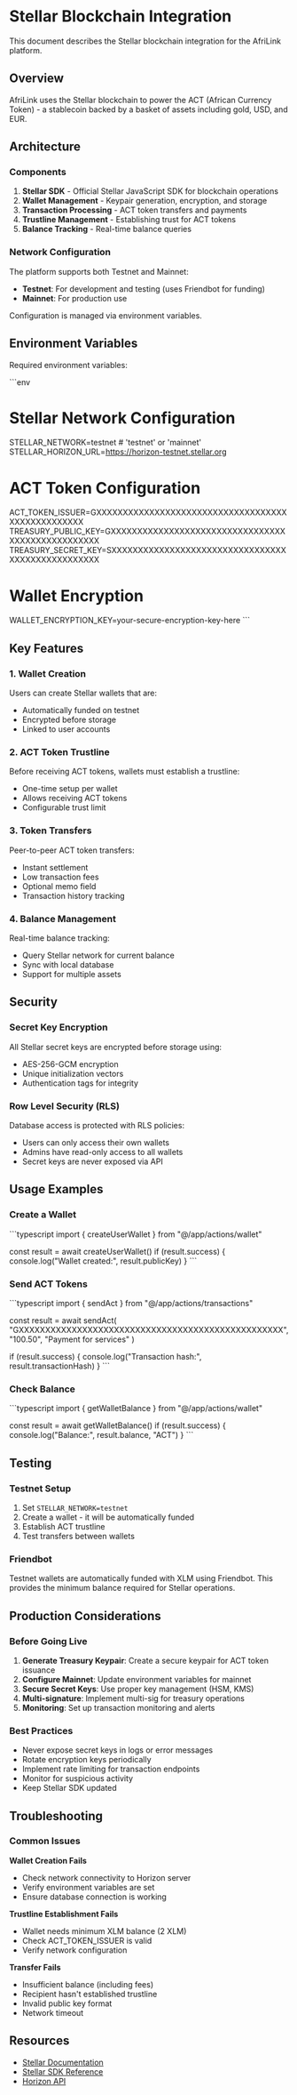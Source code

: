 # Stellar Blockchain Integration

This document describes the Stellar blockchain integration for the AfriLink platform.

## Overview

AfriLink uses the Stellar blockchain to power the ACT (African Currency Token) - a stablecoin backed by a basket of assets including gold, USD, and EUR.

## Architecture

### Components

1. **Stellar SDK** - Official Stellar JavaScript SDK for blockchain operations
2. **Wallet Management** - Keypair generation, encryption, and storage
3. **Transaction Processing** - ACT token transfers and payments
4. **Trustline Management** - Establishing trust for ACT tokens
5. **Balance Tracking** - Real-time balance queries

### Network Configuration

The platform supports both Testnet and Mainnet:

- **Testnet**: For development and testing (uses Friendbot for funding)
- **Mainnet**: For production use

Configuration is managed via environment variables.

## Environment Variables

Required environment variables:

\`\`\`env
# Stellar Network Configuration
STELLAR_NETWORK=testnet                    # 'testnet' or 'mainnet'
STELLAR_HORIZON_URL=https://horizon-testnet.stellar.org

# ACT Token Configuration
ACT_TOKEN_ISSUER=GXXXXXXXXXXXXXXXXXXXXXXXXXXXXXXXXXXXXXXXXXXXXXXXXXX
TREASURY_PUBLIC_KEY=GXXXXXXXXXXXXXXXXXXXXXXXXXXXXXXXXXXXXXXXXXXXXXXXXXX
TREASURY_SECRET_KEY=SXXXXXXXXXXXXXXXXXXXXXXXXXXXXXXXXXXXXXXXXXXXXXXXXXX

# Wallet Encryption
WALLET_ENCRYPTION_KEY=your-secure-encryption-key-here
\`\`\`

## Key Features

### 1. Wallet Creation

Users can create Stellar wallets that are:
- Automatically funded on testnet
- Encrypted before storage
- Linked to user accounts

### 2. ACT Token Trustline

Before receiving ACT tokens, wallets must establish a trustline:
- One-time setup per wallet
- Allows receiving ACT tokens
- Configurable trust limit

### 3. Token Transfers

Peer-to-peer ACT token transfers:
- Instant settlement
- Low transaction fees
- Optional memo field
- Transaction history tracking

### 4. Balance Management

Real-time balance tracking:
- Query Stellar network for current balance
- Sync with local database
- Support for multiple assets

## Security

### Secret Key Encryption

All Stellar secret keys are encrypted before storage using:
- AES-256-GCM encryption
- Unique initialization vectors
- Authentication tags for integrity

### Row Level Security (RLS)

Database access is protected with RLS policies:
- Users can only access their own wallets
- Admins have read-only access to all wallets
- Secret keys are never exposed via API

## Usage Examples

### Create a Wallet

\`\`\`typescript
import { createUserWallet } from "@/app/actions/wallet"

const result = await createUserWallet()
if (result.success) {
  console.log("Wallet created:", result.publicKey)
}
\`\`\`

### Send ACT Tokens

\`\`\`typescript
import { sendAct } from "@/app/actions/transactions"

const result = await sendAct(
  "GXXXXXXXXXXXXXXXXXXXXXXXXXXXXXXXXXXXXXXXXXXXXXXXXXX",
  "100.50",
  "Payment for services"
)

if (result.success) {
  console.log("Transaction hash:", result.transactionHash)
}
\`\`\`

### Check Balance

\`\`\`typescript
import { getWalletBalance } from "@/app/actions/wallet"

const result = await getWalletBalance()
if (result.success) {
  console.log("Balance:", result.balance, "ACT")
}
\`\`\`

## Testing

### Testnet Setup

1. Set `STELLAR_NETWORK=testnet`
2. Create a wallet - it will be automatically funded
3. Establish ACT trustline
4. Test transfers between wallets

### Friendbot

Testnet wallets are automatically funded with XLM using Friendbot. This provides the minimum balance required for Stellar operations.

## Production Considerations

### Before Going Live

1. **Generate Treasury Keypair**: Create a secure keypair for ACT token issuance
2. **Configure Mainnet**: Update environment variables for mainnet
3. **Secure Secret Keys**: Use proper key management (HSM, KMS)
4. **Multi-signature**: Implement multi-sig for treasury operations
5. **Monitoring**: Set up transaction monitoring and alerts

### Best Practices

- Never expose secret keys in logs or error messages
- Rotate encryption keys periodically
- Implement rate limiting for transaction endpoints
- Monitor for suspicious activity
- Keep Stellar SDK updated

## Troubleshooting

### Common Issues

**Wallet Creation Fails**
- Check network connectivity to Horizon server
- Verify environment variables are set
- Ensure database connection is working

**Trustline Establishment Fails**
- Wallet needs minimum XLM balance (2 XLM)
- Check ACT_TOKEN_ISSUER is valid
- Verify network configuration

**Transfer Fails**
- Insufficient balance (including fees)
- Recipient hasn't established trustline
- Invalid public key format
- Network timeout

## Resources

- [Stellar Documentation](https://developers.stellar.org/)
- [Stellar SDK Reference](https://stellar.github.io/js-stellar-sdk/)
- [Horizon API](https://developers.stellar.org/api/horizon)
